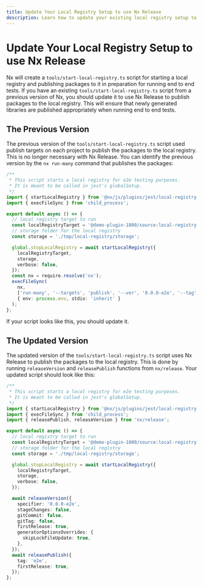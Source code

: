 ```yaml
---
title: Update Your Local Registry Setup to use Nx Release
description: Learn how to update your existing local registry setup to use Nx Release for publishing packages during end-to-end testing, replacing older publish target approaches.
---
```


# Update Your Local Registry Setup to use Nx Release

Nx will create a `tools/start-local-registry.ts` script for starting a local registry and publishing packages to it in preparation for running end to end tests. If you have an existing `tools/start-local-registry.ts` script from a previous version of Nx, you should update it to use Nx Release to publish packages to the local registry. This will ensure that newly generated libraries are published appropriately when running end to end tests.

## The Previous Version

The previous version of the `tools/start-local-registry.ts` script used publish targets on each project to publish the packages to the local registry. This is no longer necessary with Nx Release. You can identify the previous version by the `nx run-many` command that publishes the packages:

```typescript
/**
 * This script starts a local registry for e2e testing purposes.
 * It is meant to be called in jest's globalSetup.
 */
import { startLocalRegistry } from '@nx/js/plugins/jest/local-registry';
import { execFileSync } from 'child_process';

export default async () => {
  // local registry target to run
  const localRegistryTarget = '@demo-plugin-1800/source:local-registry';
  // storage folder for the local registry
  const storage = './tmp/local-registry/storage';

  global.stopLocalRegistry = await startLocalRegistry({
    localRegistryTarget,
    storage,
    verbose: false,
  });
  const nx = require.resolve('nx');
  execFileSync(
    nx,
    ['run-many', '--targets', 'publish', '--ver', '0.0.0-e2e', '--tag', 'e2e'],
    { env: process.env, stdio: 'inherit' }
  );
};
```

If your script looks like this, you should update it.

## The Updated Version

The updated version of the `tools/start-local-registry.ts` script uses Nx Release to publish the packages to the local registry. This is done by running `releaseVersion` and `releasePublish` functions from `nx/release`. Your updated script should look like this:

```typescript
/**
 * This script starts a local registry for e2e testing purposes.
 * It is meant to be called in jest's globalSetup.
 */
import { startLocalRegistry } from '@nx/js/plugins/jest/local-registry';
import { execFileSync } from 'child_process';
import { releasePublish, releaseVersion } from 'nx/release';

export default async () => {
  // local registry target to run
  const localRegistryTarget = '@demo-plugin-1800/source:local-registry';
  // storage folder for the local registry
  const storage = './tmp/local-registry/storage';

  global.stopLocalRegistry = await startLocalRegistry({
    localRegistryTarget,
    storage,
    verbose: false,
  });

  await releaseVersion({
    specifier: '0.0.0-e2e',
    stageChanges: false,
    gitCommit: false,
    gitTag: false,
    firstRelease: true,
    generatorOptionsOverrides: {
      skipLockFileUpdate: true,
    },
  });
  await releasePublish({
    tag: 'e2e',
    firstRelease: true,
  });
};
```

